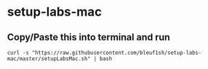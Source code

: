 # setup-labs-mac

## Copy/Paste this into terminal and run

`
curl -s "https://raw.githubusercontent.com/bleuf1sh/setup-labs-mac/master/setupLabsMac.sh" | bash
`